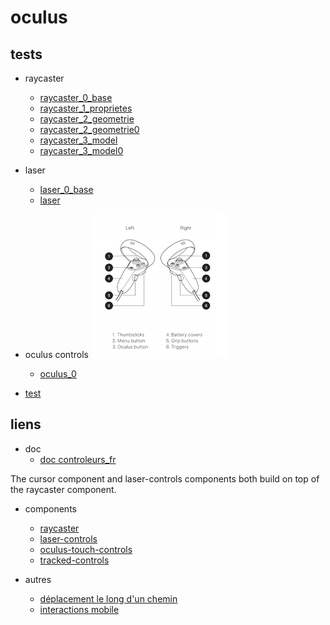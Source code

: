 # oculus


## tests
* raycaster
    * [raycaster_0_base](https://eminet666.github.io/eminet_VR/x_oculus/raycaster_0_base.html)
    * [raycaster_1_proprietes](https://eminet666.github.io/eminet_VR/x_oculus/raycaster_1_proprietes.html)
    * [raycaster_2_geometrie](https://eminet666.github.io/eminet_VR/x_oculus/raycaster_2_geometrie.html)
    * [raycaster_2_geometrie0](https://eminet666.github.io/eminet_VR/x_oculus/raycaster_2_geometrie0.html)
    * [raycaster_3_model](https://eminet666.github.io/eminet_VR/x_oculus/raycaster_3_model.html)
    * [raycaster_3_model0](https://eminet666.github.io/eminet_VR/x_oculus/raycaster_3_model0.html)

* laser    
    * [laser_0_base](https://eminet666.github.io/eminet_VR/x_oculus/laser_0_base.html)
    * [laser](https://eminet666.github.io/eminet_VR/x_oculus/laser.html)

* oculus controls
![manettes](./manettes.png)
    * [oculus_0](https://eminet666.github.io/eminet_VR/x_oculus/oculus_0_trigger.html)


* [test](https://aframe.io/aframe/examples/test/laser-controls/)

## liens
* doc
    * [doc controleurs_fr](https://sodocumentation.net/aframe/topic/10112/controls--component-)

The cursor component and laser-controls components both build on top of the raycaster component.
* components
    * [raycaster](https://github.com/aframevr/aframe/blob/master/docs/components/raycaster.md)
    * [laser-controls](https://github.com/aframevr/aframe/blob/master/docs/components/laser-controls.md)
    * [oculus-touch-controls](https://github.com/aframevr/aframe/blob/master/docs/components/oculus-touch-controls.md)
    * [tracked-controls](https://github.com/aframevr/aframe/blob/master/docs/components/tracked-controls.md)

* autres
    * [déplacement le long d'un chemin](https://github.com/protyze/aframe-alongpath-component)
    * [interactions mobile](https://ar-js-org.github.io/AR.js-Docs/ui-events/)
